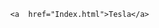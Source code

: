 
<html lang="ro">

<head>
    <meta charset="UTF-8">
    <link rel="stylesheet" href="src/style.css">
    <link rel="stylesheet" href="/src/Ubuntu-Regular.ttf">
    <title>Tesla</title>

</head>

<body>

  
            <a  href="Index.html">Tesla</a>
            

   

</body>

</html>
